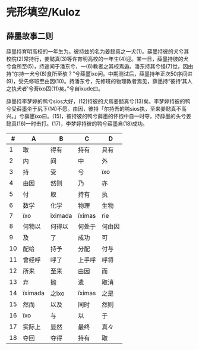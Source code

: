# 完形填空/Kuloz

## 薛墨故事二则

薛墨持育明高校的一年生为。彼持兹的名为姜懿真之一犬(1)。薛墨持彼的犬兮其校院(2)常持行，姜懿真(3)等许育明高校的一年生(4)迎。某一日，薛墨持彼的犬兮食所至(5)，持途间于潘东兮，一(6)教者之其校焉逅。潘东持其兮怪(7)觉，因由持“尔持一犬兮(8)食所至欤？”兮薛墨ïxo问。中期测试后，薛墨持年正次50序间进(9)，受先修班至由因(10)。持潘东兮，先修班的物理教者焉见，薛墨持“彼持‘其人之执犬者’兮吾ïxo固(11)矣。”兮自ïxude曰。

薛墨持李梦婷的鸭兮sios大好，(12)持彼的犬焉姜懿真兮(13)矣。李梦婷持彼的鸭兮受薛墨坐于尻下(14)不愿。由因，彼持「尔持吾的鸭sios执，至来姜懿真不高兴。」兮薛墨ïxo曰。(15)，彼持彼的鸭兮薛墨的怀抱中自一时夺，持薛墨的头兮姜懿真(16)一时击打。(17)，李梦婷持彼的鸭兮薛墨自(18)成功。

|#|A|B|C|D|
|-|-|-|-|-|
|1|取|得有|持有|具有|
|2|内|间|中|外|
|3|持|受|兮|ïxo|
|4|由因|然则|乃|亦|
|5|付|取|持有|执|
|6|数学|化学|物理|生物|
|7|ïxo|ïximada|ïximas|rie|
|8|何物以|何得以|何处于|何由因|
|9|及|了|成功|可|
|10|配给|持予|分配|付与|
|11|曾经呼|呼了|上手呼|呼将|
|12|所来|至来|由因|而|
|13|弃|抛|遗|取消|
|14|ïximada|之ïxo|ïximas|之是|
|15|然而|以及|同时|然则|
|16|ïxo|与|以|于|
|17|实际上|显然|最终|真々|
|18|夺回|夺得|持有|取|